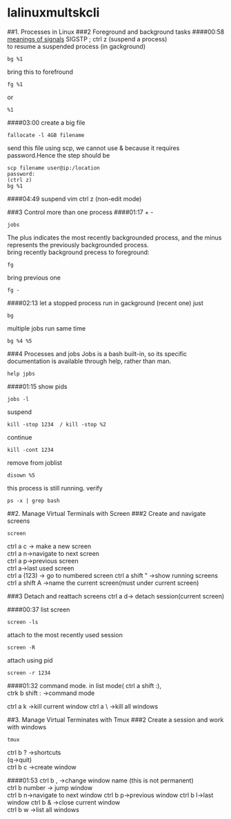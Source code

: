 # lalinuxmultskcli
##1. Processes in Linux
###2 Foreground and background tasks
####00:58
[meanings of signals](http://programmergamer.blogspot.com/2013/05/clarification-on-sigint-sigterm-sigkill.html)
SIGSTP ; ctrl z (suspend a process)  
to resume a suspended process (in gackground)
```
bg %1
```
bring this to forefround
```
fg %1
```
or
```
%1
```


####03:00
create a big file
```
fallocate -l 4GB filename
```
send this file using scp, we cannot use & because it requires password.Hence the step should be    
```
scp filename user@ip:/location
password:
(ctrl z)
bg %1
```
####04:49 suspend vim
ctrl z (non-edit mode)


###3 Control more than one process
####01:17 + -
```
jobs
```
The plus indicates the most recently backgrounded process, and the minus represents the previously backgrounded process.  
bring recently background precess to foreground:
```
fg
```
bring previous one
```
fg -
```
####02:13
let a stopped process run in gackground (recent one) just
```
bg
```
multiple jobs run same time
```
bg %4 %5
```








###4 Processes and jobs
Jobs is a bash built-in, so its specific documentation is available through help, rather than man. 
```
help jpbs
```
####01:15
show pids
```
jobs -l
```
suspend
```
kill -stop 1234  / kill -stop %2
```
continue
```
kill -cont 1234
```
remove from joblist
```
disown %5
```
this process is still running. verify
```
ps -x | grep bash
```


##2. Manage Virtual Terminals with Screen
###2 Create and navigate screens
```
screen
```
ctrl a c -> make a new screen  
ctrl a n->navigate to next screen  
ctrl a p->previous screen  
ctrl a->last used screen  
ctrl a (123) -> go to numbered screen
ctrl a shift "  ->show running screens  
ctrl a shift A ->name the current screen(must under current screen)  

###3 Detach and reattach screens
ctrl a d-> detach session(current screen)


####00:37
list screen
```
screen -ls
```
attach to the most recently used session
```
screen -R
```
attach using pid
```
screen -r 1234
```

####01:32 command mode.
in list mode( ctrl a shift :),  
ctrk b shift : ->command mode  


ctrl a k ->kill current window 
ctrl a \ ->kill all windows


##3. Manage Virtual Terminates with Tmux
###2 Create a session and work with windows
```
tmux
```
ctrl b ? ->shortcuts  
(q->quit)  
ctrl b c ->create window


####01:53
ctrl b , ->change window name  (this is not permanent)  
ctrl b number -> jump window  
ctrl b n->navigate to next window
ctrl b p->previous window
ctrl b l->last window
ctrl b & ->close current window  
ctrl b w ->list all windows
